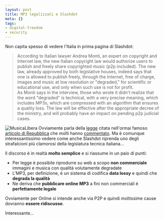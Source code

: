 ```yaml
--- 
layout: post
title: MP3 legalizzati e Slashdot
meta: {}
tags: 
- digital-freedom
- security
---
```

Non capita spesso di vedere l'Italia in prima pagina di Slashdot:  
  
> According to Italian lawyer Andrea Monti, an expert on copyright and Internet law, the new Italian copyright law would authorize users to publish and freely share copyrighted music (p2p included). The new law, already approved by both legislative houses, indeed says that one is allowed to publish freely, through the Internet, free of charge, images and music at low resolution or "degraded," for scientific or educational use, and only when such use is not for profit.  
> As Monti says in the interview, those who wrote it didn't realize that the word "degraded" is technical, with a very precise meaning, which includes MP3s, which are compressed with an algorithm that ensures a quality loss. 
> The law will be effective after the appropriate decree of the ministry, and will probably have an impact on pending p2p judicial cases.  
  
![MusicaLibera](http://www.lastknight.com/download//breastphone.jpg)
Ovviamente parla della [legge](http://www.penale.it/page.asp?mode=1&IDPag=556) citata nell'ormai famoso [articolo di Repubblica](http://www.repubblica.it/2007/09/sezioni/scienza_e_tecnologia/diritti-web/legge-mp3/legge-mp3.html) che molti hanno [commentato](http://www.minotti.net/2008/02/01/definizioni-da-dare/). Ma è comunque interessantissimo vedere come anche Slashdot riprenda uno degli strafalcioni più clamorosi della legislatura tecnica italiana...  
  
Il discorso è in realtà **molto semplice** e si riassume in un paio di punti:  

* Per legge è possibile riprodurre su web a scopo **non commerciale** immagini e musica con qualità volutamente degradate
* L'MP3, per definizione, è un sistema di codifica **data lossy** e quindi che **degrada la qualità**
* Ne deriva che **pubblicare online MP3** a fini non commerciali è **perfettamente legale**  
  
Ovviamente per Online si intende anche via P2P e quindi moltissime cause dovranno **essere ridiscusse**.  
  
Interessante... 
